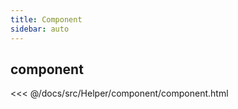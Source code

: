 ```yaml
---
title: Component
sidebar: auto
---
```


## component
<<< @/docs/src/Helper/component/component.html

